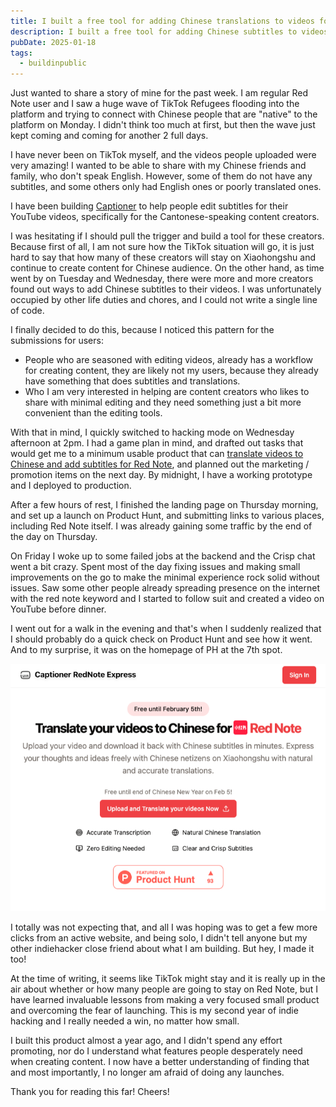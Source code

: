 ```yaml
---
title: I built a free tool for adding Chinese translations to videos for Red Note
description: I built a free tool for adding Chinese subtitles to videos for Red Note. Upload your video and download it back with Chinese subtitles in minutes. Express your thoughts and ideas freely with Chinese netizens on Xiaohongshu with natural and accurate translations. The app was launched on Product Hunt and it made #7 for the day, hitting the front page.
pubDate: 2025-01-18
tags:
  - buildinpublic
---
```


Just wanted to share a story of mine for the past week. I am regular Red Note user and I saw a huge wave of TikTok Refugees flooding into the platform and trying to connect with Chinese people that are "native" to the platform on Monday. I didn't think too much at first, but then the wave just kept coming and coming for another 2 full days.

I have never been on TikTok myself, and the videos people uploaded were very amazing! I wanted to be able to share with my Chinese friends and family, who don't speak English. However, some of them do not have any subtitles, and some others only had English ones or poorly translated ones.

I have been building [Captioner](https://captioner.io/?ref=blog) to help people edit subtitles for their YouTube videos, specifically for the Cantonese-speaking content creators.

I was hesitating if I should pull the trigger and build a tool for these creators. Because first of all, I am not sure how the TikTok situation will go, it is just hard to say that how many of these creators will stay on Xiaohongshu and continue to create content for Chinese audience. On the other hand, as time went by on Tuesday and Wednesday, there were more and more creators found out ways to add Chinese subtitles to their videos. I was unfortunately occupied by other life duties and chores, and I could not write a single line of code.

I finally decided to do this, because I noticed this pattern for the submissions for users:

- People who are seasoned with editing videos, already has a workflow for creating content, they are likely not my users, because they already have something that does subtitles and translations.
- Who I am very interested in helping are content creators who likes to share with minimal editing and they need something just a bit more convenient than the editing tools.

With that in mind, I quickly switched to hacking mode on Wednesday afternoon at 2pm. I had a game plan in mind, and drafted out tasks that would get me to a minimum usable product that can [translate videos to Chinese and add subtitles for Red Note](https://captioner.io/rednote?ref=blog), and planned out the marketing / promotion items on the next day. By midnight, I have a working prototype and I deployed to production.

After a few hours of rest, I finished the landing page on Thursday morning, and set up a launch on Product Hunt, and submitting links to various places, including Red Note itself. I was already gaining some traffic by the end of the day on Thursday.

On Friday I woke up to some failed jobs at the backend and the Crisp chat went a bit crazy. Spent most of the day fixing issues and making small improvements on the go to make the minimal experience rock solid without issues. Saw some other people already spreading presence on the internet with the red note keyword and I started to follow suit and created a video on YouTube before dinner.

I went out for a walk in the evening and that's when I suddenly realized that I should probably do a quick check on Product Hunt and see how it went. And to my surprise, it was on the homepage of PH at the 7th spot.

![Captioner RedNote Express](../images/captioner-rednote-express.png)

I totally was not expecting that, and all I was hoping was to get a few more clicks from an active website, and being solo, I didn't tell anyone but my other indiehacker close friend about what I am building. But hey, I made it too!

At the time of writing, it seems like TikTok might stay and it is really up in the air about whether or how many people are going to stay on Red Note, but I have learned invaluable lessons from making a very focused small product and overcoming the fear of launching. This is my second year of indie hacking and I really needed a win, no matter how small.

I built this product almost a year ago, and I didn't spend any effort promoting, nor do I understand what features people desperately need when creating content. I now have a better understanding of finding that and most importantly, I no longer am afraid of doing any launches.

Thank you for reading this far! Cheers!
